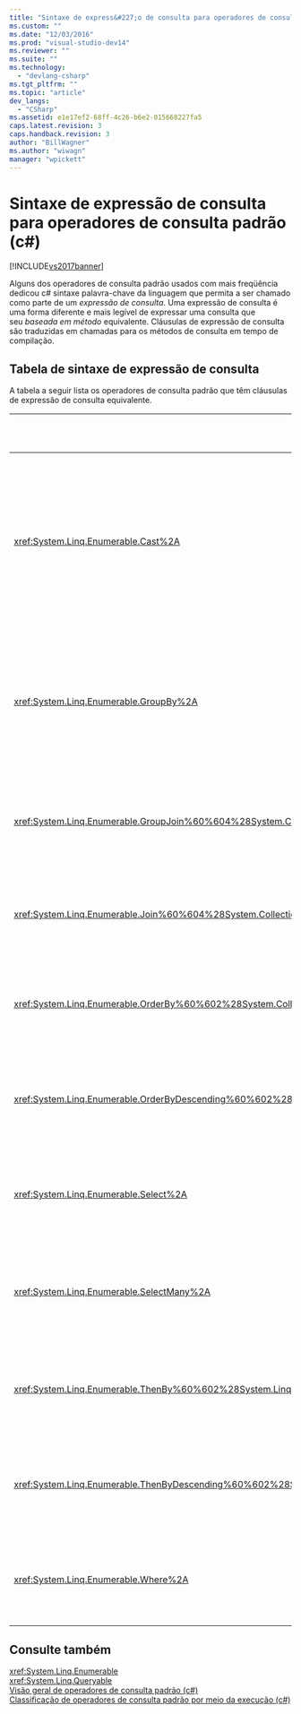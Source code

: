 ```yaml
---
title: "Sintaxe de express&#227;o de consulta para operadores de consulta padr&#227;o (c#) | Microsoft Docs"
ms.custom: ""
ms.date: "12/03/2016"
ms.prod: "visual-studio-dev14"
ms.reviewer: ""
ms.suite: ""
ms.technology: 
  - "devlang-csharp"
ms.tgt_pltfrm: ""
ms.topic: "article"
dev_langs: 
  - "CSharp"
ms.assetid: e1e17ef2-68ff-4c26-b6e2-015668227fa5
caps.latest.revision: 3
caps.handback.revision: 3
author: "BillWagner"
ms.author: "wiwagn"
manager: "wpickett"
---
```

# Sintaxe de express&#227;o de consulta para operadores de consulta padr&#227;o (c#)
[!INCLUDE[vs2017banner](../../../../csharp/includes/vs2017banner.md)]

Alguns dos operadores de consulta padrão usados com mais freqüência dedicou c\# sintaxe palavra\-chave da linguagem que permita a ser chamado como parte de um *expressão de consulta*. Uma expressão de consulta é uma forma diferente e mais legível de expressar uma consulta que seu *baseada em método*  equivalente. Cláusulas de expressão de consulta são traduzidas em chamadas para os métodos de consulta em tempo de compilação.  
  
## Tabela de sintaxe de expressão de consulta  
 A tabela a seguir lista os operadores de consulta padrão que têm cláusulas de expressão de consulta equivalente.  
  
|Método|Sintaxe de expressão de consulta c\#|  
|------------|------------------------------------------|  
|<xref:System.Linq.Enumerable.Cast%2A>|Use uma variável de intervalo digitadas explicitamente, por exemplo:<br /><br /> `from int i in numbers`<br /><br /> \(Para obter mais informações, consulte [Cláusula from](../../../../visual-basic/language-reference/queries/from-clause.md).\)|  
|<xref:System.Linq.Enumerable.GroupBy%2A>|`group … by`<br /><br /> \- ou \-<br /><br /> `group … by … into …`<br /><br /> \(Para obter mais informações, consulte [Cláusula group](../../../../csharp/language-reference/keywords/group-clause.md).\)|  
|<xref:System.Linq.Enumerable.GroupJoin%60%604%28System.Collections.Generic.IEnumerable%7B%60%600%7D%2CSystem.Collections.Generic.IEnumerable%7B%60%601%7D%2CSystem.Func%7B%60%600%2C%60%602%7D%2CSystem.Func%7B%60%601%2C%60%602%7D%2CSystem.Func%7B%60%600%2CSystem.Collections.Generic.IEnumerable%7B%60%601%7D%2C%60%603%7D%29>|`join … in … on … equals … into …`<br /><br /> \(Para obter mais informações, consulte [Cláusula join](../../../../csharp/language-reference/keywords/join-clause.md).\)|  
|<xref:System.Linq.Enumerable.Join%60%604%28System.Collections.Generic.IEnumerable%7B%60%600%7D%2CSystem.Collections.Generic.IEnumerable%7B%60%601%7D%2CSystem.Func%7B%60%600%2C%60%602%7D%2CSystem.Func%7B%60%601%2C%60%602%7D%2CSystem.Func%7B%60%600%2C%60%601%2C%60%603%7D%29>|`join … in … on … equals …`<br /><br /> \(Para obter mais informações, consulte [Cláusula join](../../../../csharp/language-reference/keywords/join-clause.md).\)|  
|<xref:System.Linq.Enumerable.OrderBy%60%602%28System.Collections.Generic.IEnumerable%7B%60%600%7D%2CSystem.Func%7B%60%600%2C%60%601%7D%29>|`orderby`<br /><br /> \(Para obter mais informações, consulte [Cláusula orderby](../../../../csharp/language-reference/keywords/orderby-clause.md).\)|  
|<xref:System.Linq.Enumerable.OrderByDescending%60%602%28System.Collections.Generic.IEnumerable%7B%60%600%7D%2CSystem.Func%7B%60%600%2C%60%601%7D%29>|`orderby … descending`<br /><br /> \(Para obter mais informações, consulte [Cláusula orderby](../../../../csharp/language-reference/keywords/orderby-clause.md).\)|  
|<xref:System.Linq.Enumerable.Select%2A>|`select`<br /><br /> \(Para obter mais informações, consulte [Cláusula select](../../../../csharp/language-reference/keywords/select-clause.md).\)|  
|<xref:System.Linq.Enumerable.SelectMany%2A>|Vários `from` cláusulas.<br /><br /> \(Para obter mais informações, consulte [Cláusula from](../../../../visual-basic/language-reference/queries/from-clause.md).\)|  
|<xref:System.Linq.Enumerable.ThenBy%60%602%28System.Linq.IOrderedEnumerable%7B%60%600%7D%2CSystem.Func%7B%60%600%2C%60%601%7D%29>|`orderby …, …`<br /><br /> \(Para obter mais informações, consulte [Cláusula orderby](../../../../csharp/language-reference/keywords/orderby-clause.md).\)|  
|<xref:System.Linq.Enumerable.ThenByDescending%60%602%28System.Linq.IOrderedEnumerable%7B%60%600%7D%2CSystem.Func%7B%60%600%2C%60%601%7D%29>|`orderby …, … descending`<br /><br /> \(Para obter mais informações, consulte [Cláusula orderby](../../../../csharp/language-reference/keywords/orderby-clause.md).\)|  
|<xref:System.Linq.Enumerable.Where%2A>|`where`<br /><br /> \(Para obter mais informações, consulte [Cláusula where](../../../../visual-basic/language-reference/queries/where-clause.md).\)|  
  
## Consulte também  
 <xref:System.Linq.Enumerable>   
 <xref:System.Linq.Queryable>   
 [Visão geral de operadores de consulta padrão \(c\#\)](../../../../visual-basic/programming-guide/concepts/linq/standard-query-operators-overview.md)   
 [Classificação de operadores de consulta padrão por meio da execução \(c\#\)](../../../../csharp/programming-guide/concepts/linq/classification-of-standard-query-operators-by-manner-of-execution.md)